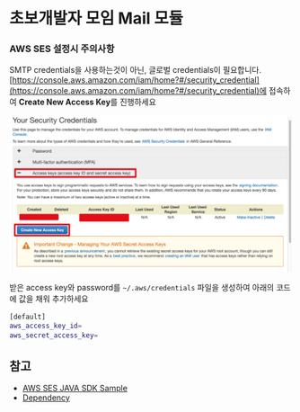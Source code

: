 # 초보개발자 모임 Mail 모듈

### AWS SES 설정시 주의사항

SMTP credentials을 사용하는것이 아닌, 글로벌 credentials이 필요합니다.  
[https://console.aws.amazon.com/iam/home?#/security_credential](https://console.aws.amazon.com/iam/home?#/security_credential)에 접속하여 **Create New Access Key**를 진행하세요 

![인증키](./images/인증키.png)

받은 access key와 password를 ```~/.aws/credentials``` 파일을 생성하여 아래의 코드에 값을 채워 추가하세요

```bash
[default]
aws_access_key_id=
aws_secret_access_key=
```

## 참고

* [AWS SES JAVA SDK Sample](https://github.com/aws/aws-sdk-java/blob/master/src/samples/AmazonSimpleEmailService/AmazonSESSample.java) 
* [Dependency](https://search.maven.org/#artifactdetails%7Ccom.amazonaws%7Caws-java-sdk-ses%7C1.11.227%7Cjar)